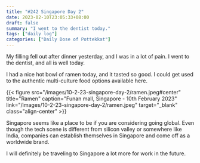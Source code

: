 ```yaml
---
title: "#242 Singapore Day 2"
date: 2023-02-10T23:05:33+08:00
draft: false
summary: "I went to the dentist today."
tags: ["daily log"]
categories: ["Daily Dose of Pottekkat"]
---
```


My filling fell out after dinner yesterday, and I was in a lot of pain. I went to the dentist, and all is well today.

I had a nice hot bowl of ramen today, and it tasted so good. I could get used to the authentic multi-culture food options available here.

{{< figure src="/images/10-2-23-singapore-day-2/ramen.jpeg#center" title="Ramen" caption="Funan mall, Singapore - 10th February 2023" link="/images/10-2-23-singapore-day-2/ramen.jpeg" target="_blank" class="align-center" >}}

Singapore seems like a place to be if you are considering going global. Even though the tech scene is different from silicon valley or somewhere like India, companies can establish themselves in Singapore and come off as a worldwide brand.

I will definitely be traveling to Singapore a lot more for work in the future.
